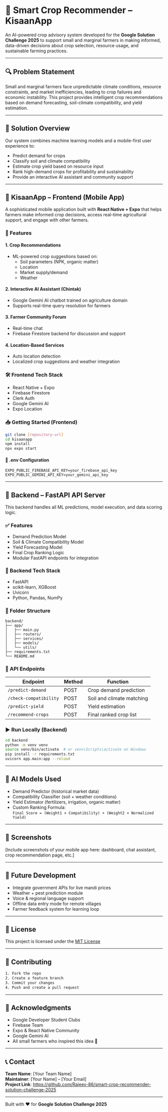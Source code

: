 # 🌾 Smart Crop Recommender – KisaanApp

An AI-powered crop advisory system developed for the **Google Solution Challenge 2025** to support small and marginal farmers in making informed, data-driven decisions about crop selection, resource usage, and sustainable farming practices.

---

## 🔍 Problem Statement

Small and marginal farmers face unpredictable climate conditions, resource constraints, and market inefficiencies, leading to crop failures and economic instability. This project provides intelligent crop recommendations based on demand forecasting, soil-climate compatibility, and yield estimation.

---

## 🎯 Solution Overview

Our system combines machine learning models and a mobile-first user experience to:
- Predict demand for crops
- Classify soil and climate compatibility
- Estimate crop yield based on resource input
- Rank high-demand crops for profitability and sustainability
- Provide an interactive AI assistant and community support

---

## 📱 KisaanApp – Frontend (Mobile App)

A sophisticated mobile application built with **React Native + Expo** that helps farmers make informed crop decisions, access real-time agricultural support, and engage with other farmers.

### 🌟 Features

#### 1. Crop Recommendations
- ML-powered crop suggestions based on:
  - Soil parameters (NPK, organic matter)
  - Location
  - Market supply/demand
  - Weather

#### 2. Interactive AI Assistant (Chintak)
- Google Gemini AI chatbot trained on agriculture domain  
- Supports real-time query resolution for farmers

#### 3. Farmer Community Forum
- Real-time chat  
- Firebase Firestore backend for discussion and support

#### 4. Location-Based Services
- Auto location detection  
- Localized crop suggestions and weather integration

### 🛠 Frontend Tech Stack

- React Native + Expo
- Firebase Firestore
- Clerk Auth
- Google Gemini AI
- Expo Location

### 📥 Getting Started (Frontend)

```bash
git clone [repository-url]
cd kisaanapp
npm install
npx expo start
```

#### 📄 .env Configuration

```env
EXPO_PUBLIC_FIREBASE_API_KEY=your_firebase_api_key
EXPO_PUBLIC_GEMINI_API_KEY=your_gemini_api_key
```

---

## 🧠 Backend – FastAPI API Server

This backend handles all ML predictions, model execution, and data scoring logic.

### ✅ Features

- Demand Prediction Model  
- Soil & Climate Compatibility Model  
- Yield Forecasting Model  
- Final Crop Ranking Logic  
- Modular FastAPI endpoints for integration

### 🔧 Backend Tech Stack

- FastAPI  
- scikit-learn, XGBoost  
- Uvicorn  
- Python, Pandas, NumPy

### 📂 Folder Structure

```
backend/
├── app/
│   ├── main.py
│   ├── routers/
│   ├── services/
│   ├── models/
│   └── utils/
├── requirements.txt
└── README.md
```

### 📡 API Endpoints

| Endpoint | Method | Function |
|----------|--------|----------|
| `/predict-demand` | POST | Crop demand prediction |
| `/check-compatibility` | POST | Soil and climate matching |
| `/predict-yield` | POST | Yield estimation |
| `/recommend-crops` | POST | Final ranked crop list |

### ▶️ Run Locally (Backend)

```bash
cd backend
python -m venv venv
source venv/bin/activate  # or venv\Scripts\activate on Windows
pip install -r requirements.txt
uvicorn app.main:app --reload
```

---

## 🧪 AI Models Used

- Demand Predictor (historical market data)
- Compatibility Classifier (soil + weather conditions)
- Yield Estimator (fertilizers, irrigation, organic matter)
- Custom Ranking Formula:  
  `Final Score = (Weight1 × Compatibility) + (Weight2 × Normalized Yield)`

---

## 📸 Screenshots

[Include screenshots of your mobile app here: dashboard, chat assistant, crop recommendation page, etc.]

---

## 🔮 Future Development

- Integrate government APIs for live mandi prices  
- Weather + pest prediction module  
- Voice & regional language support  
- Offline data entry mode for remote villages  
- Farmer feedback system for learning loop

---

## 🧾 License

This project is licensed under the [MIT License](LICENSE)

---

## 🤝 Contributing

```bash
1. Fork the repo
2. Create a feature branch
3. Commit your changes
4. Push and create a pull request
```

---

## 🙏 Acknowledgments

- Google Developer Student Clubs  
- Firebase Team  
- Expo & React Native Community  
- Google Gemini AI  
- All small farmers who inspired this idea 💚

---

## 📞 Contact

**Team Name**: [Your Team Name]  
**Maintainer**: [Your Name] – [Your Email]  
**Project Link**: https://github.com/Rajeev-86/smart-crop-recommender-solution-challenge-2025

---

Built with ❤️ for **Google Solution Challenge 2025**
